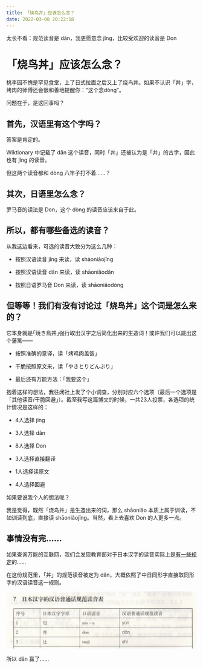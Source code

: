 ```yaml
---
title: 「烧鸟丼」应该怎么念？
date: 2022-03-08 20:22:18
---
```


太长不看：规范读音是 dǎn，我更愿意念 jǐng，比较受欢迎的读音是 Don

# 「烧鸟丼」应该怎么念？

桃李园不愧是罕见食堂，上了日式拉面之后又上了烧鸟丼。如果不认识「丼」字，烤肉的师傅还会很和善地提醒你：“这个念dòng”。

问题在于，是这回事吗？

## 首先，汉语里有这个字吗？

答案是肯定的。

Wiktionary 中记载了 dǎn 这个读音，同时「丼」还被认为是「井」的古字，因此也有 jǐng 的读音。

但这两个读音都和 dòng 八竿子打不着……？

## 其次，日语里怎么念？

罗马音的读法是 Don，这个 dòng 的读音应该来自于此。

## 所以，都有哪些备选的读音？

从我这边看来，可选的读音大致分为这么几种：

- 按照汉语读音 jǐng 来读，读 shāoniǎojǐng

- 按照汉语读音 dǎn 来读，读 shāoniǎodǎn

- 按照日语罗马音 Don 来读，读 shāoniǎodòng

## 但等等！我们有没有讨论过「烧鸟丼」这个词是怎么来的？

它本身就是｢焼き鳥丼｣强行取出汉字之后简化出来的生造词！或许我们可以跳出这个藩篱——

- 按照准确的意译，读「烤鸡肉盖饭」

- 干脆按照原文来，读「やきとりどんぶり」

- 最后还有万能方法：「我要这个」

抱着这样的想法，我往闭社上发了个小调查，分别对应六个选项（最后一个选项是「其他读音/干脆回避」）。截至我写这篇博文的时候，一共23人投票，各选项的统计情况是这样的：

- 4人选择 jǐng

- 3人选择 dǎn

- 8人选择 Don

- 3人选择直接翻译

- 1人选择读原文

- 4人选择回避

如果要说我个人的想法呢？

我是觉得，既然「烧鸟丼」是生造出来的词，那么 shāoniǎo 本质上属于训读，不如训读到底，直接读 shāoniǎojǐng。当然，看上去喜欢 Don 的人更多一点。

## 事情没有完……

如果查询万能的互联网，我们会发现教育部对于日本汉字的读音实际上是[有一些规定](http://www.moe.gov.cn/jyb_sjzl/ziliao/A19/201001/t20100115_75698.html)的……

在这份规范里，「丼」的规范读音被定为 dǎn，大概依照了中日同形字直接取同形字的汉语读音这一规则。

![丼](/images/yakitori/howtopronounce.webp)

所以 dǎn 赢了……
